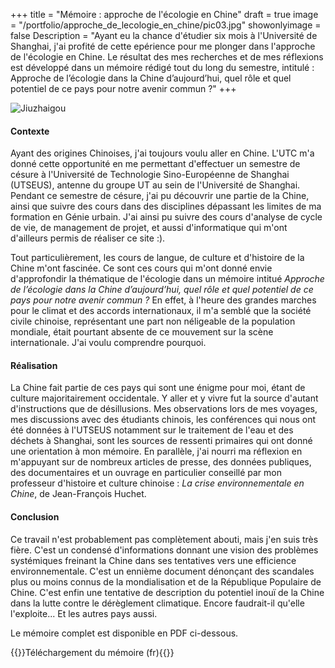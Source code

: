 +++
title = "Mémoire : approche de l'écologie en Chine"
draft = true
image = "/portfolio/approche_de_lecologie_en_chine/pic03.jpg"
showonlyimage = false
Description = "Ayant eu la chance d'étudier six mois à l'Université de Shanghai, j'ai profité de cette epérience pour me plonger dans l'approche de l'écologie en Chine. Le résultat des mes recherches et de mes réflexions est développé dans un mémoire rédigé tout du long du semestre, intitulé : Approche de l’écologie dans la Chine d’aujourd’hui, quel rôle et quel potentiel de ce pays pour notre avenir commun ?"
+++

![Jiuzhaigou](/portfolio/approche_de_lecologie_en_chine/pic03.1.jpg)

#### Contexte

Ayant des origines Chinoises, j'ai toujours voulu aller en Chine. L'UTC m'a donné cette opportunité en me permettant d'effectuer un semestre de césure à l'Université de Technologie Sino-Européenne de Shanghai (UTSEUS), antenne du groupe UT au sein de l'Université de Shanghai. Pendant ce semestre de césure, j'ai pu découvrir une partie de la Chine, ainsi que suivre des cours dans des disciplines dépassant les limites de ma formation en Génie urbain. J'ai ainsi pu suivre des cours d'analyse de cycle de vie, de management de projet, et aussi d'informatique qui m'ont d'ailleurs permis de réaliser ce site :).

Tout particulièrement, les cours de langue, de culture et d'histoire de la Chine m'ont fascinée. Ce sont ces cours qui m'ont donné envie d'approfondir la thématique de l'écologie dans un mémoire intitué _Approche de l’écologie dans la Chine d’aujourd’hui, quel rôle et quel potentiel de ce pays pour notre avenir commun ?_ En effet, à l'heure des grandes marches pour le climat et des accords internationaux, il m'a semblé que la société civile chinoise, représentant une part non néligeable de la population mondiale, était pourtant absente de ce mouvement sur la scène internationale. J'ai voulu comprendre pourquoi.

#### Réalisation

La Chine fait partie de ces pays qui sont une énigme pour moi, étant de culture majoritairement occidentale. Y aller et y vivre fut la source d'autant d'instructions que de désillusions. Mes observations lors de mes voyages, mes discussions avec des étudiants chinois, les conférences qui nous ont été données à l'UTSEUS notamment sur le traitement de l'eau et des déchets à Shanghai, sont les sources de ressenti primaires qui ont donné une orientation à mon mémoire. En parallèle, j'ai nourri ma réflexion en m'appuyant sur de nombreux articles de presse, des données publiques, des documentaires et un ouvrage en particulier conseillé par mon professeur d'histoire et culture chinoise : _La crise environnementale en Chine_, de Jean-François Huchet.

#### Conclusion

Ce travail n'est probablement pas complètement abouti, mais j'en suis très fière. C'est un condensé d'informations donnant une vision des problèmes systémiques freinant la Chine dans ses tentatives vers une efficience environnementale. C'est un ennième document dénonçant des scandales plus ou moins connus de la mondialisation et de la République Populaire de Chine. C'est enfin une tentative de description du potentiel inouï de la Chine dans la lutte contre le dérèglement climatique. Encore faudrait-il qu'elle l'exploite... Et les autres pays aussi.

Le mémoire complet est disponible en PDF ci-dessous.

{{<bouton article="/portfolio/approche_de_lecologie_en_chine/Approche_de_l_ecologie_en_Chine_v3.pdf">}}Téléchargement du mémoire (fr){{</bouton>}}